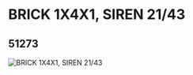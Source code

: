 # BRICK 1X4X1, SIREN 21/43
## 51273
![BRICK 1X4X1, SIREN 21/43](https://lc-www-live-s.legocdn.com/media/bricks/5/2/4244409.jpg)